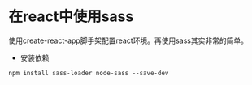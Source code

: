 # 在react中使用sass

使用create-react-app脚手架配置react环境。再使用sass其实非常的简单。

* 安装依赖

`npm install sass-loader node-sass --save-dev`